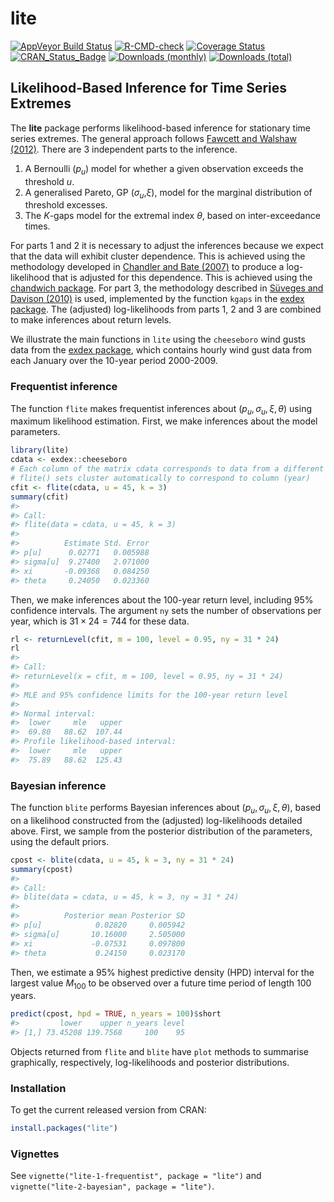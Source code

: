 
<!-- README.md is generated from README.Rmd. Please edit that file -->

# lite

[![AppVeyor Build
Status](https://ci.appveyor.com/api/projects/status/github/paulnorthrop/lite?branch=main&svg=true)](https://ci.appveyor.com/project/paulnorthrop/lite)
[![R-CMD-check](https://github.com/paulnorthrop/lite/actions/workflows/R-CMD-check.yaml/badge.svg)](https://github.com/paulnorthrop/lite/actions/workflows/R-CMD-check.yaml)
[![Coverage
Status](https://codecov.io/github/paulnorthrop/lite/coverage.svg?branch=main)](https://codecov.io/github/paulnorthrop/lite?branch=main)
[![CRAN_Status_Badge](https://www.r-pkg.org/badges/version/lite)](https://cran.r-project.org/package=lite)
[![Downloads
(monthly)](https://cranlogs.r-pkg.org/badges/lite?color=brightgreen)](https://cran.r-project.org/package=lite)
[![Downloads
(total)](https://cranlogs.r-pkg.org/badges/grand-total/lite?color=brightgreen)](https://cran.r-project.org/package=lite)

## Likelihood-Based Inference for Time Series Extremes

The **lite** package performs likelihood-based inference for stationary
time series extremes. The general approach follows [Fawcett and Walshaw
(2012)](https://doi.org/10.1002/env.2133). There are 3 independent parts
to the inference.

1.  A Bernoulli (*p*<sub>*u*</sub>) model for whether a given
    observation exceeds the threshold $u$.
2.  A generalised Pareto, GP (*σ*<sub>*u*</sub>,*ξ*), model for the
    marginal distribution of threshold excesses.
3.  The $K$-gaps model for the extremal index $\theta$, based on
    inter-exceedance times.

For parts 1 and 2 it is necessary to adjust the inferences because we
expect that the data will exhibit cluster dependence. This is achieved
using the methodology developed in [Chandler and Bate
(2007)](https://doi.org/10.1093/biomet/asm015) to produce a
log-likelihood that is adjusted for this dependence. This is achieved
using the [chandwich
package](https://cran.r-project.org/package=chandwich). For part 3, the
methodology described in [Süveges and Davison
(2010)](https://doi.org/10.1214/09-AOAS292) is used, implemented by the
function `kgaps` in the [exdex
package](https://cran.r-project.org/package=exdex). The (adjusted)
log-likelihoods from parts 1, 2 and 3 are combined to make inferences
about return levels.

We illustrate the main functions in `lite` using the `cheeseboro` wind
gusts data from the [exdex
package](https://cran.r-project.org/package=exdex), which contains
hourly wind gust data from each January over the 10-year period
2000-2009.

### Frequentist inference

The function `flite` makes frequentist inferences about
$(p_u, \sigma_u, \xi, \theta)$ using maximum likelihood estimation.
First, we make inferences about the model parameters.

``` r
library(lite)
cdata <- exdex::cheeseboro
# Each column of the matrix cdata corresponds to data from a different year
# flite() sets cluster automatically to correspond to column (year)
cfit <- flite(cdata, u = 45, k = 3)
summary(cfit)
#> 
#> Call:
#> flite(data = cdata, u = 45, k = 3)
#> 
#>          Estimate Std. Error
#> p[u]      0.02771   0.005988
#> sigma[u]  9.27400   2.071000
#> xi       -0.09368   0.084250
#> theta     0.24050   0.023360
```

Then, we make inferences about the 100-year return level, including 95%
confidence intervals. The argument `ny` sets the number of observations
per year, which is $31 \times 24 = 744$ for these data.

``` r
rl <- returnLevel(cfit, m = 100, level = 0.95, ny = 31 * 24)
rl
#> 
#> Call:
#> returnLevel(x = cfit, m = 100, level = 0.95, ny = 31 * 24)
#> 
#> MLE and 95% confidence limits for the 100-year return level
#> 
#> Normal interval:
#>  lower     mle   upper  
#>  69.80   88.62  107.44  
#> Profile likelihood-based interval:
#>  lower     mle   upper  
#>  75.89   88.62  125.43
```

### Bayesian inference

The function `blite` performs Bayesian inferences about
$(p_u, \sigma_u, \xi, \theta)$, based on a likelihood constructed from
the (adjusted) log-likelihoods detailed above. First, we sample from the
posterior distribution of the parameters, using the default priors.

``` r
cpost <- blite(cdata, u = 45, k = 3, ny = 31 * 24)
summary(cpost)
#> 
#> Call:
#> blite(data = cdata, u = 45, k = 3, ny = 31 * 24)
#> 
#>          Posterior mean Posterior SD
#> p[u]            0.02820     0.005942
#> sigma[u]       10.16000     2.505000
#> xi             -0.07531     0.097800
#> theta           0.24150     0.023170
```

Then, we estimate a 95% highest predictive density (HPD) interval for
the largest value $M_{100}$ to be observed over a future time period of
length $100$ years.

``` r
predict(cpost, hpd = TRUE, n_years = 100)$short
#>         lower    upper n_years level
#> [1,] 73.45208 139.7568     100    95
```

Objects returned from `flite` and `blite` have `plot` methods to
summarise graphically, respectively, log-likelihoods and posterior
distributions.

### Installation

To get the current released version from CRAN:

``` r
install.packages("lite")
```

### Vignettes

See `vignette("lite-1-frequentist", package = "lite")` and
`vignette("lite-2-bayesian", package = "lite")`.
